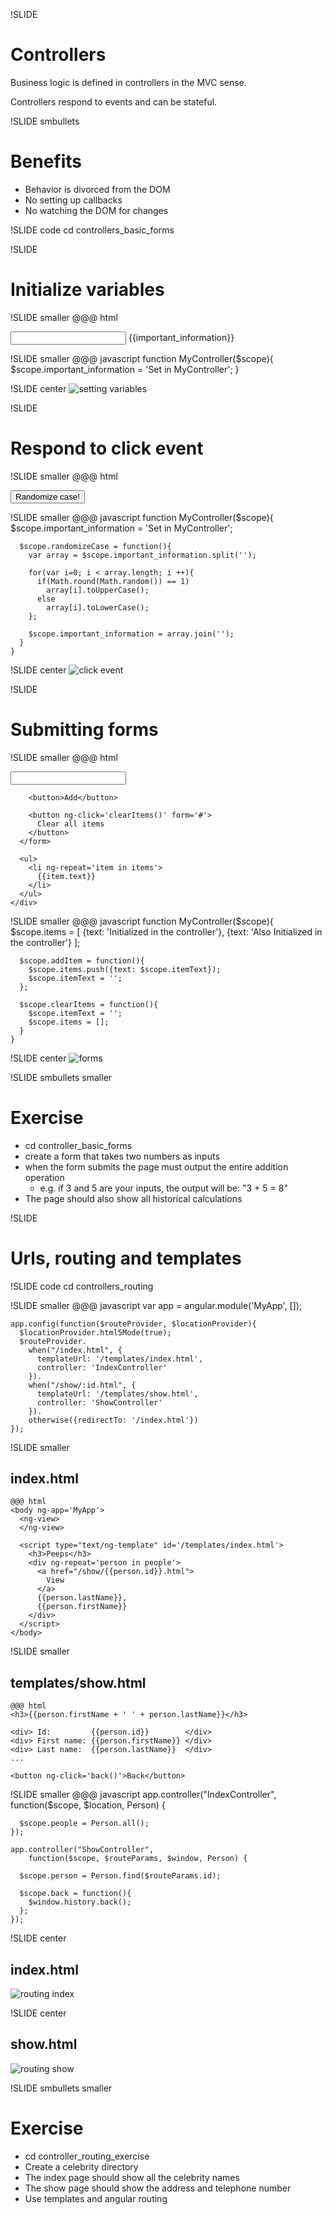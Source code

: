!SLIDE
# Controllers #
Business logic is defined in controllers in the MVC sense.

Controllers respond to events and can be stateful.

!SLIDE smbullets
# Benefits #
* Behavior is divorced from the DOM
* No setting up callbacks
* No watching the DOM for changes

!SLIDE code
cd controllers\_basic\_forms

!SLIDE
# Initialize variables #

!SLIDE smaller
    @@@ html
    <div ng-controller='MyController'>
      <input type='text' ng-model="important_information">
      <label>
        {{important_information}}
      </label>
    </div>

!SLIDE smaller
    @@@ javascript
    function MyController($scope){
      $scope.important_information = 'Set in MyController';
    }

!SLIDE center
![setting variables](setting_variables.png)

!SLIDE
# Respond to click event #

!SLIDE smaller
    @@@ html
    <div ng-controller='MyController'>
      <button ng-click='randomizeCase()'>
        Randomize case!
      </button>
    </div>

!SLIDE smaller
    @@@ javascript
    function MyController($scope){
      $scope.important_information = 'Set in MyController';

      $scope.randomizeCase = function(){
        var array = $scope.important_information.split('');

        for(var i=0; i < array.length; i ++){
          if(Math.round(Math.random()) == 1)
            array[i].toUpperCase();
          else
            array[i].toLowerCase();
        };

        $scope.important_information = array.join('');
      }
    }

!SLIDE center
![click event](random_case.png)

!SLIDE
# Submitting forms #

!SLIDE smaller
    @@@ html
    <div ng-controller='MyController'>
      <form ng-submit='addItem()'>
        <input type="text" ng-model="itemText">

        <button>Add</button>

        <button ng-click='clearItems()' form='#'>
          Clear all items
        </button>
      </form>

      <ul>
        <li ng-repeat='item in items'>
          {{item.text}}
        </li>
      </ul>
    </div>

!SLIDE smaller
    @@@ javascript
    function MyController($scope){
      $scope.items = [
        {text: 'Initialized in the controller'},
        {text: 'Also Initialized in the controller'}
      ];

      $scope.addItem = function(){
        $scope.items.push({text: $scope.itemText});
        $scope.itemText = '';
      };

      $scope.clearItems = function(){
        $scope.itemText = '';
        $scope.items = [];
      }
    }

!SLIDE center
![forms](controller_forms.png)

!SLIDE smbullets smaller
# Exercise #
* cd controller\_basic\_forms
* create a form that takes two numbers as inputs
* when the form submits the page must output the entire addition operation
  * e.g. if 3 and 5 are your inputs, the output will be: "3 + 5 = 8"
* The page should also show all historical calculations

!SLIDE
# Urls, routing and templates #

!SLIDE code
cd controllers_routing

!SLIDE smaller
    @@@ javascript
    var app = angular.module('MyApp', []);

    app.config(function($routeProvider, $locationProvider){
      $locationProvider.html5Mode(true);
      $routeProvider.
        when("/index.html", {
          templateUrl: '/templates/index.html',
          controller: 'IndexController'
        }).
        when("/show/:id.html", {
          templateUrl: '/templates/show.html',
          controller: 'ShowController'
        }).
        otherwise({redirectTo: '/index.html'})
    });


!SLIDE smaller
## index.html ##
    @@@ html
    <body ng-app='MyApp'>
      <ng-view>
      </ng-view>

      <script type="text/ng-template" id='/templates/index.html'>
        <h3>Peeps</h3>
        <div ng-repeat='person in people'>
          <a href="/show/{{person.id}}.html">
            View
          </a>
          {{person.lastName}},
          {{person.firstName}}
        </div>
      </script>
    </body>

!SLIDE smaller
## templates/show.html
    @@@ html
    <h3>{{person.firstName + ' ' + person.lastName}}</h3>

    <div> Id:         {{person.id}}        </div>
    <div> First name: {{person.firstName}} </div>
    <div> Last name:  {{person.lastName}}  </div>
    ...

    <button ng-click='back()'>Back</button>

!SLIDE smaller
    @@@ javascript
    app.controller("IndexController",
        function($scope, $location, Person) {

      $scope.people = Person.all();
    });

    app.controller("ShowController",
        function($scope, $routeParams, $window, Person) {

      $scope.person = Person.find($routeParams.id);

      $scope.back = function(){
        $window.history.back();
      };
    });

!SLIDE center
## index.html ##
![routing index](routing_index.png)

!SLIDE center
## show.html ##
![routing show](routing_show.png)

!SLIDE smbullets smaller
# Exercise #
* cd controller\_routing\_exercise
* Create a celebrity directory
* The index page should show all the celebrity names
* The show page should show the address and telephone number
* Use templates and angular routing